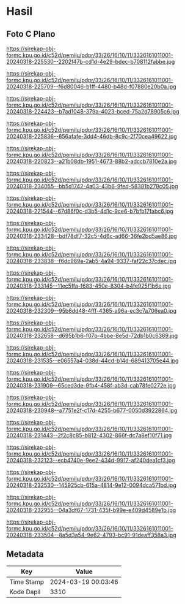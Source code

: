 # Hasil

## Foto C Plano

https://sirekap-obj-formc.kpu.go.id/c52d/pemilu/pdpr/33/26/16/10/11/3326161011001-20240318-225530--2202f47b-cd1d-4e29-bdec-b708112fabbe.jpg

https://sirekap-obj-formc.kpu.go.id/c52d/pemilu/pdpr/33/26/16/10/11/3326161011001-20240318-225709--f6d80046-b1ff-4480-b48d-f07880e20b0a.jpg

https://sirekap-obj-formc.kpu.go.id/c52d/pemilu/pdpr/33/26/16/10/11/3326161011001-20240318-224423--b7ad1048-379a-4023-bced-75a2d78905c6.jpg

https://sirekap-obj-formc.kpu.go.id/c52d/pemilu/pdpr/33/26/16/10/11/3326161011001-20240318-225836--856afafe-3dd4-46db-8c9c-2f70cea49622.jpg

https://sirekap-obj-formc.kpu.go.id/c52d/pemilu/pdpr/33/26/16/10/11/3326161011001-20240318-220823--a21b08db-1951-4673-88b2-adccb7810e2a.jpg

https://sirekap-obj-formc.kpu.go.id/c52d/pemilu/pdpr/33/26/16/10/11/3326161011001-20240318-234055--bb5d1742-4a03-43b6-9fed-58381b278c05.jpg

https://sirekap-obj-formc.kpu.go.id/c52d/pemilu/pdpr/33/26/16/10/11/3326161011001-20240318-221544--67d86f0c-d3b5-4d1c-9ce6-b7bfb17fabc6.jpg

https://sirekap-obj-formc.kpu.go.id/c52d/pemilu/pdpr/33/26/16/10/11/3326161011001-20240318-233428--bdf78df7-32c5-4d6c-ad66-36fe2bd5ae86.jpg

https://sirekap-obj-formc.kpu.go.id/c52d/pemilu/pdpr/33/26/16/10/11/3326161011001-20240318-233838--f6dc989a-2ab5-4a94-9337-faf22c37cdec.jpg

https://sirekap-obj-formc.kpu.go.id/c52d/pemilu/pdpr/33/26/16/10/11/3326161011001-20240318-233145--11ec5ffa-f683-450e-8304-b4fe925f1b6e.jpg

https://sirekap-obj-formc.kpu.go.id/c52d/pemilu/pdpr/33/26/16/10/11/3326161011001-20240318-232309--95b6dd48-4fff-4365-a96a-ec3c7a706ea0.jpg

https://sirekap-obj-formc.kpu.go.id/c52d/pemilu/pdpr/33/26/16/10/11/3326161011001-20240318-232658--d695b1b6-f07b-4bbe-8e5d-72db1b0c6369.jpg

https://sirekap-obj-formc.kpu.go.id/c52d/pemilu/pdpr/33/26/16/10/11/3326161011001-20240318-231535--e06557a4-038d-44cd-b14d-689413705e44.jpg

https://sirekap-obj-formc.kpu.go.id/c52d/pemilu/pdpr/33/26/16/10/11/3326161011001-20240318-231909--65ced3de-9fb4-458f-ab3d-cab78fe0272e.jpg

https://sirekap-obj-formc.kpu.go.id/c52d/pemilu/pdpr/33/26/16/10/11/3326161011001-20240318-230948--a7751e2f-c17d-4255-b677-0050d3922864.jpg

https://sirekap-obj-formc.kpu.go.id/c52d/pemilu/pdpr/33/26/16/10/11/3326161011001-20240318-231443--2f2c8c85-b812-4302-866f-dc7a8ef10f71.jpg

https://sirekap-obj-formc.kpu.go.id/c52d/pemilu/pdpr/33/26/16/10/11/3326161011001-20240318-232123--ecb4740e-9ee2-434d-9917-af240dea1cf3.jpg

https://sirekap-obj-formc.kpu.go.id/c52d/pemilu/pdpr/33/26/16/10/11/3326161011001-20240318-232530--145925cb-615a-4814-9e12-0094dca571bd.jpg

https://sirekap-obj-formc.kpu.go.id/c52d/pemilu/pdpr/33/26/16/10/11/3326161011001-20240318-232955--04a3df67-1731-435f-b99e-e409d4589e1b.jpg

https://sirekap-obj-formc.kpu.go.id/c52d/pemilu/pdpr/33/26/16/10/11/3326161011001-20240318-233504--8a5d3a54-9e62-4793-bc91-91deaff358a3.jpg


## Metadata

| Key        | Value               |
| ---------- | ------------------- |
| Time Stamp | 2024-03-19 00:03:46 |
| Kode Dapil | 3310                |



